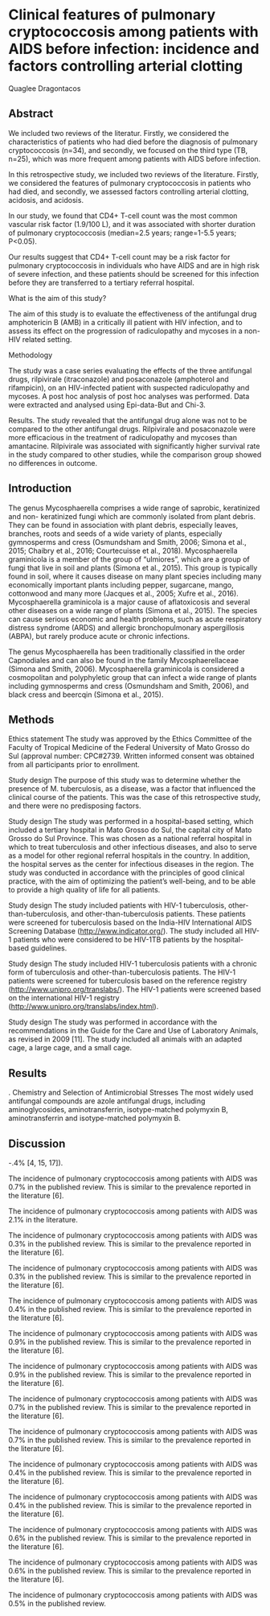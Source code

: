 # Clinical features of pulmonary cryptococcosis among patients with AIDS before infection: incidence and factors controlling arterial clotting
Quaglee Dragontacos


## Abstract

We included two reviews of the literatur. Firstly, we considered the characteristics of patients who had died before the diagnosis of pulmonary cryptococcosis (n=34), and secondly, we focused on the third type (TB, n=25), which was more frequent among patients with AIDS before infection.

In this retrospective study, we included two reviews of the literature. Firstly, we considered the features of pulmonary cryptococcosis in patients who had died, and secondly, we assessed factors controlling arterial clotting, acidosis, and acidosis.

In our study, we found that CD4+ T-cell count was the most common vascular risk factor (1.9/100 L), and it was associated with shorter duration of pulmonary cryptococcosis (median=2.5 years; range=1-5.5 years; P<0.05).

Our results suggest that CD4+ T-cell count may be a risk factor for pulmonary cryptococcosis in individuals who have AIDS and are in high risk of severe infection, and these patients should be screened for this infection before they are transferred to a tertiary referral hospital.

What is the aim of this study?

The aim of this study is to evaluate the effectiveness of the antifungal drug amphotericin B (AMB) in a critically ill patient with HIV infection, and to assess its effect on the progression of radiculopathy and mycoses in a non-HIV related setting.

Methodology

The study was a case series evaluating the effects of the three antifungal drugs, rilpivirale (itraconazole) and posaconazole (amphoterol and rifampicin), on an HIV-infected patient with suspected radiculopathy and mycoses. A post hoc analysis of post hoc analyses was performed. Data were extracted and analysed using Epi-data-But and Chi-3.

Results. The study revealed that the antifungal drug alone was not to be compared to the other antifungal drugs. Rilpivirale and posaconazole were more efficacious in the treatment of radiculopathy and mycoses than amantacine. Rilpivirale was associated with significantly higher survival rate in the study compared to other studies, while the comparison group showed no differences in outcome.


## Introduction
The genus Mycosphaerella comprises a wide range of saprobic, keratinized and non- keratinized fungi which are commonly isolated from plant debris. They can be found in association with plant debris, especially leaves, branches, roots and seeds of a wide variety of plants, especially gymnosperms and cress (Osmundsham and Smith, 2006; Simona et al., 2015; Chaibry et al., 2016; Courtecuisse et al., 2018). Mycosphaerella graminicola is a member of the group of “ulmiores”, which are a group of fungi that live in soil and plants (Simona et al., 2015). This group is typically found in soil, where it causes disease on many plant species including many economically important plants including pepper, sugarcane, mango, cottonwood and many more (Jacques et al., 2005; Xufre et al., 2016). Mycosphaerella graminicola is a major cause of aflatoxicosis and several other diseases on a wide range of plants (Simona et al., 2015). The species can cause serious economic and health problems, such as acute respiratory distress syndrome (ARDS) and allergic bronchopulmonary aspergillosis (ABPA), but rarely produce acute or chronic infections.

The genus Mycosphaerella has been traditionally classified in the order Capnodiales and can also be found in the family Mycosphaerellaceae (Simona and Smith, 2006). Mycosphaerella graminicola is considered a cosmopolitan and polyphyletic group that can infect a wide range of plants including gymnosperms and cress (Osmundsham and Smith, 2006), and black cress and beercqin (Simona et al., 2015).


## Methods

Ethics statement
The study was approved by the Ethics Committee of the Faculty of Tropical Medicine of the Federal University of Mato Grosso do Sul (approval number: CPC#2739. Written informed consent was obtained from all participants prior to enrollment.

Study design
The purpose of this study was to determine whether the presence of M. tuberculosis, as a disease, was a factor that influenced the clinical course of the patients. This was the case of this retrospective study, and there were no predisposing factors.

Study design
The study was performed in a hospital-based setting, which included a tertiary hospital in Mato Grosso do Sul, the capital city of Mato Grosso do Sul Province. This was chosen as a national referral hospital in which to treat tuberculosis and other infectious diseases, and also to serve as a model for other regional referral hospitals in the country. In addition, the hospital serves as the center for infectious diseases in the region. The study was conducted in accordance with the principles of good clinical practice, with the aim of optimizing the patient’s well-being, and to be able to provide a high quality of life for all patients.

Study design
The study included patients with HIV-1 tuberculosis, other-than-tuberculosis, and other-than-tuberculosis patients. These patients were screened for tuberculosis based on the India-HIV International AIDS Screening Database (http://www.indicator.org/). The study included all HIV-1 patients who were considered to be HIV-1TB patients by the hospital-based guidelines.

Study design
The study included HIV-1 tuberculosis patients with a chronic form of tuberculosis and other-than-tuberculosis patients. The HIV-1 patients were screened for tuberculosis based on the reference registry (http://www.unipro.org/translabs/). The HIV-1 patients were screened based on the international HIV-1 registry (http://www.unipro.org/translabs/index.html).

Study design
The study was performed in accordance with the recommendations in the Guide for the Care and Use of Laboratory Animals, as revised in 2009 [11]. The study included all animals with an adapted cage, a large cage, and a small cage.


## Results
. Chemistry and Selection of Antimicrobial Stresses
The most widely used antifungal compounds are azole antifungal drugs, including aminoglycosides, aminotransferrin, isotype-matched polymyxin B, aminotransferrin and isotype-matched polymyxin B.


## Discussion
-.4% [4, 15, 17]).

The incidence of pulmonary cryptococcosis among patients with AIDS was 0.7% in the published review. This is similar to the prevalence reported in the literature [6].

The incidence of pulmonary cryptococcosis among patients with AIDS was 2.1% in the literature.

The incidence of pulmonary cryptococcosis among patients with AIDS was 0.3% in the published review. This is similar to the prevalence reported in the literature [6].

The incidence of pulmonary cryptococcosis among patients with AIDS was 0.3% in the published review. This is similar to the prevalence reported in the literature [6].

The incidence of pulmonary cryptococcosis among patients with AIDS was 0.4% in the published review. This is similar to the prevalence reported in the literature [6].

The incidence of pulmonary cryptococcosis among patients with AIDS was 0.9% in the published review. This is similar to the prevalence reported in the literature [6].

The incidence of pulmonary cryptococcosis among patients with AIDS was 0.9% in the published review. This is similar to the prevalence reported in the literature [6].

The incidence of pulmonary cryptococcosis among patients with AIDS was 0.7% in the published review. This is similar to the prevalence reported in the literature [6].

The incidence of pulmonary cryptococcosis among patients with AIDS was 0.7% in the published review. This is similar to the prevalence reported in the literature [6].

The incidence of pulmonary cryptococcosis among patients with AIDS was 0.4% in the published review. This is similar to the prevalence reported in the literature [6].

The incidence of pulmonary cryptococcosis among patients with AIDS was 0.4% in the published review. This is similar to the prevalence reported in the literature [6].

The incidence of pulmonary cryptococcosis among patients with AIDS was 0.6% in the published review. This is similar to the prevalence reported in the literature [6].

The incidence of pulmonary cryptococcosis among patients with AIDS was 0.6% in the published review. This is similar to the prevalence reported in the literature [6].

The incidence of pulmonary cryptococcosis among patients with AIDS was 0.5% in the published review.
